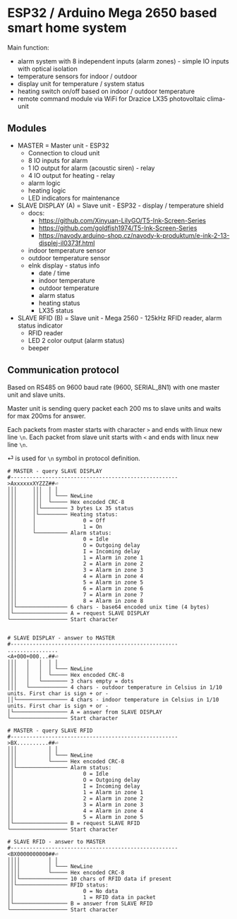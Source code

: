 # ESP32 / Arduino Mega 2650 based smart home system

Main function:
* alarm system with 8 independent inputs (alarm zones) - simple IO inputs with optical isolation
* temperature sensors for indoor / outdoor
* display unit for temperature / system status
* heating switch on/off based on indoor / outdoor temperature
* remote command module via WiFi for Drazice LX35 photovoltaic clima-unit

## Modules

* MASTER  = Master unit - ESP32
    * Connection to cloud unit
    * 8 IO inputs for alarm
    * 1 IO output for alarm (acoustic siren) - relay
    * 4 IO output for heating - relay
    * alarm logic
    * heating logic
    * LED indicators for maintenance
* SLAVE DISPLAY (A) = Slave unit - ESP32 - display / temperature shield
    * docs:
        * https://github.com/Xinyuan-LilyGO/T5-Ink-Screen-Series
        * https://github.com/goldfish1974/T5-Ink-Screen-Series
        * https://navody.arduino-shop.cz/navody-k-produktum/e-ink-2-13-displej-il0373f.html
    * indoor temperature sensor
    * outdoor temperature sensor
    * eInk display - status info
        * date / time
        * indoor temperature
        * outdoor temperature
        * alarm status
        * heating status
        * LX35 status
* SLAVE RFID (B) = Slave unit - Mega 2560 - 125kHz RFID reader, alarm status indicator
    * RFID reader
    * LED 2 color output (alarm status)
    * beeper

## Communication protocol

Based on RS485 on 9600 baud rate (9600, SERIAL_8N1) with one master unit and slave units.

Master unit is sending query packet each 200 ms to slave units and waits for max 200ms for answer.

Each packets from master starts with character `>` and ends with linux new line `\n`. Each packet from slave unit starts with `<` and ends with linux new line `\n`.

⏎ is used for `\n` symbol in protocol definition.

```
# MASTER - query SLAVE DISPLAY
#-----------------------------------------------------
>AxxxxxxXYZZZ##⏎
│││     │││  │ │
│││     │││  │ └─── NewLine
│││     │││  └───── Hex encoded CRC-8
│││     ││└──────── 3 bytes Lx 35 status
│││     │└───────── Heating status:
│││     │               0 = Off
│││     │               1 = On
│││     └────────── Alarm status:
│││                     0 = Idle
│││                     O = Outgoing delay 
│││                     I = Incoming delay
│││                     1 = Alarm in zone 1
│││                     2 = Alarm in zone 2
│││                     3 = Alarm in zone 3
│││                     4 = Alarm in zone 4
│││                     5 = Alarm in zone 5
│││                     6 = Alarm in zone 6
│││                     7 = Alarm in zone 7
│││                     8 = Alarm in zone 8
││└──────────────── 6 chars - base64 encoded unix time (4 bytes)
│└───────────────── A = request SLAVE DISPLAY
└────────────────── Start character


# SLAVE DISPLAY - answer to MASTER
#-----------------------------------------------------
................
<A+000+000...##⏎
│││   │   │  │ │
│││   │   │  │ └─── NewLine
│││   │   │  └───── Hex encoded CRC-8
│││   │   └──────── 3 chars empty = dots
│││   └──────────── 4 chars - outdoor temperature in Celsius in 1/10 units. First char is sign + or -
││└──────────────── 4 chars - indoor temperature in Celsius in 1/10 units. First char is sign + or -
│└───────────────── A = answer from SLAVE DISPLAY
└────────────────── Start character

# MASTER - query SLAVE RFID
#-----------------------------------------------------
>BX..........##⏎
│││          │ │
│││          │ └─── NewLine
│││          └───── Hex encoded CRC-8
││└──────────────── Alarm status:
││                      0 = Idle
││                      O = Outgoing delay 
││                      I = Incoming delay
││                      1 = Alarm in zone 1
││                      2 = Alarm in zone 2
││                      3 = Alarm in zone 3
││                      4 = Alarm in zone 4
││                      5 = Alarm in zone 5
│└───────────────── B = request SLAVE RFID
└────────────────── Start character

# SLAVE RFID - answer to MASTER
#-----------------------------------------------------
<BX0000000000##⏎
││││         │ │
││││         │ └─── NewLine
││││         └───── Hex encoded CRC-8
│││└─────────────── 10 chars of RFID data if present
││└──────────────── RFID status:
││                      0 = No data
││                      1 = RFID data in packet
│└───────────────── B = answer from SLAVE RFID
└────────────────── Start character

```
